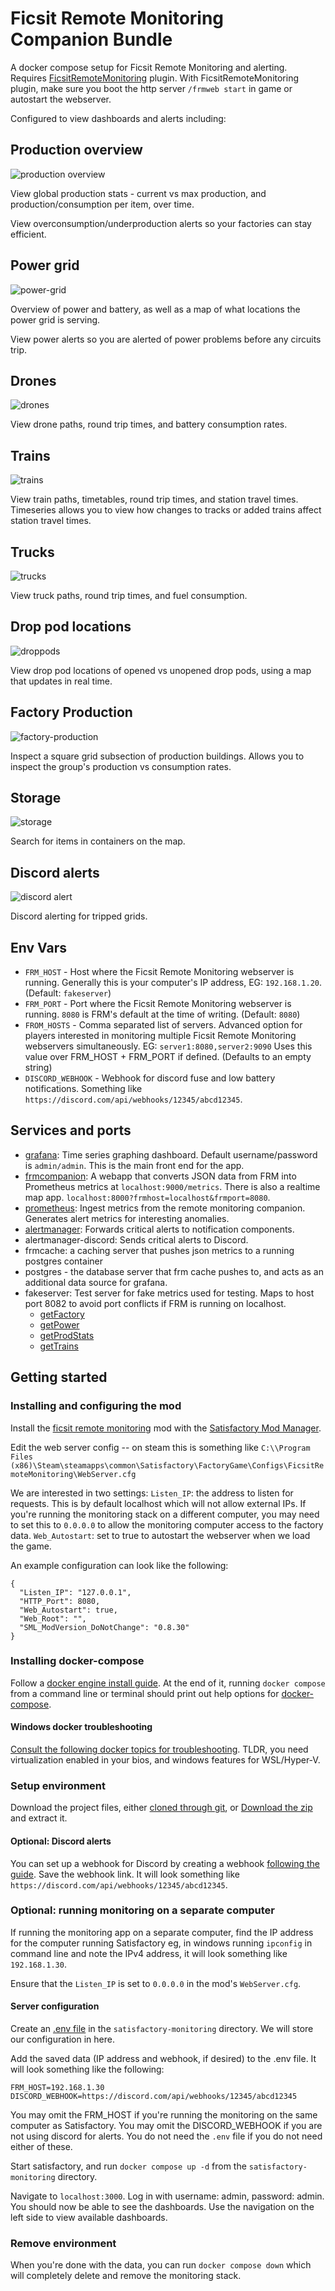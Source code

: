 # Ficsit Remote Monitoring Companion Bundle

A docker compose setup for Ficsit Remote Monitoring and alerting. Requires [FicsitRemoteMonitoring](https://ficsit.app/mod/FicsitRemoteMonitoring) plugin.
With FicsitRemoteMonitoring plugin, make sure you boot the http server `/frmweb start` in game or autostart the webserver.

Configured to view dashboards and alerts including:

## Production overview
![production overview](resources/global-production.png)

View global production stats - current vs max production, and production/consumption per item, over time.

View overconsumption/underproduction alerts so your factories can stay efficient.

## Power grid
![power-grid](resources/power.png)

Overview of power and battery, as well as a map of what locations the power grid is serving.

View power alerts so you are alerted of power problems before any circuits trip.

## Drones
![drones](resources/drones.png)

View drone paths, round trip times, and battery consumption rates.

## Trains
![trains](resources/trains.png)

View train paths, timetables, round trip times, and station travel times.
Timeseries allows you to view how changes to tracks or added trains affect station travel times.

## Trucks
![trucks](resources/trucks.png)

View truck paths, round trip times, and fuel consumption.

## Drop pod locations
![droppods](resources/drop-pods.png)

View drop pod locations of opened vs unopened drop pods, using a map that updates in real time.

## Factory Production
![factory-production](resources/factory-production.png)

Inspect a square grid subsection of production buildings. Allows you to inspect the group's production vs consumption rates.

## Storage
![storage](resources/storage.png)

Search for items in containers on the map.

## Discord alerts
![discord alert](resources/satisfactory-alert.png)

Discord alerting for tripped grids.

## Env Vars

- `FRM_HOST` - Host where the Ficsit Remote Monitoring webserver is running. Generally this is your computer's IP address, EG: `192.168.1.20`. (Default: `fakeserver`)
- `FRM_PORT` - Port where the Ficsit Remote Monitoring webserver is running. `8080` is FRM's default at the time of writing. (Default: `8080`)
- `FROM_HOSTS` - Comma separated list of servers. Advanced option for players interested in monitoring multiple Ficsit Remote Monitoring webservers simultaneously. EG: `server1:8080,server2:9090` Uses this value over FRM_HOST + FRM_PORT if defined. (Defaults to an empty string)
- `DISCORD_WEBHOOK` - Webhook for discord fuse and low battery notifications. Something like `https://discord.com/api/webhooks/12345/abcd12345`.

## Services and ports

- [grafana](http://localhost:3000): Time series graphing dashboard. Default username/password is `admin/admin`. This is the main front end for the app.
- [frmcompanion](http://localhost:9000/metrics): A webapp that converts JSON data from FRM into Prometheus metrics at `localhost:9000/metrics`. There is also a realtime map app. `localhost:8000?frmhost=localhost&frmport=8080`.
- [prometheus](http://localhost:9090): Ingest metrics from the remote monitoring companion. Generates alert metrics for interesting anomalies.
- [alertmanager](http://localhost:9093): Forwards critical alerts to notification components.
- alertmanager-discord: Sends critical alerts to Discord.
- frmcache: a caching server that pushes json metrics to a running postgres container
- postgres - the database server that frm cache pushes to, and acts as an additional data source for grafana.
- fakeserver: Test server for fake metrics used for testing. Maps to host port 8082 to avoid port conflicts if FRM is running on localhost.
  - [getFactory](http://localhost:8082/getFactory)
  - [getPower](http://localhost:8082/getPower)
  - [getProdStats](http://localhost:8082/getProdStats)
  - [getTrains](http://localhost:8082/getTrains)

## Getting started

### Installing and configuring the mod

Install the [ficsit remote monitoring](https://ficsit.app/mod/FicsitRemoteMonitoring) mod with the [Satisfactory Mod Manager](https://smm.ficsit.app/).

Edit the web server config -- on steam this is something like `C:\\Program Files (x86)\Steam\steamapps\common\Satisfactory\FactoryGame\Configs\FicsitRemoteMonitoring\WebServer.cfg`

We are interested in two settings:
`Listen_IP`: the address to listen for requests. This is by default localhost which will not allow external IPs. If you're running the monitoring stack on a different computer, you may need to set this to `0.0.0.0` to allow the monitoring computer access to the factory data.
`Web_Autostart`: set to true to autostart the webserver when we load the game.

An example configuration can look like the following:
```
{
  "Listen_IP": "127.0.0.1",
  "HTTP_Port": 8080,
  "Web_Autostart": true,
  "Web_Root": "",
  "SML_ModVersion_DoNotChange": "0.8.30"
}
```

### Installing docker-compose

Follow a [docker engine install guide](https://docs.docker.com/engine/install/). At the end of it, running `docker compose` from a command line or terminal should print out help options for [docker-compose](https://docs.docker.com/compose/).

#### Windows docker troubleshooting

[Consult the following docker topics for troubleshooting](https://docs.docker.com/desktop/troubleshoot/topics/#virtualization). TLDR, you need virtualization enabled in your bios, and windows features for WSL/Hyper-V.

### Setup environment

Download the project files, either [cloned through git](https://github.com/featheredtoast/satisfactory-monitoring.git), or [Download the zip](https://github.com/featheredtoast/satisfactory-monitoring/archive/refs/heads/main.zip) and extract it.

#### Optional: Discord alerts

You can set up a webhook for Discord by creating a webhook [following the guide](https://support.discord.com/hc/en-us/articles/228383668-Intro-to-Webhooks). Save the webhook link. It will look something like `https://discord.com/api/webhooks/12345/abcd12345`.

### Optional: running monitoring on a separate computer

If running the monitoring app on a separate computer, find the IP address for the computer running Satisfactory eg, in windows running `ipconfig` in command line and note the IPv4 address, it will look something like `192.168.1.30`.

Ensure that the `Listen_IP` is set to `0.0.0.0` in the mod's `WebServer.cfg`.

#### Server configuration

Create an [.env file](https://docs.docker.com/compose/environment-variables/set-environment-variables/) in the `satisfactory-monitoring` directory. We will store our configuration in here.

Add the saved data (IP address and webhook, if desired) to the .env file. It will look something like the following:
```
FRM_HOST=192.168.1.30
DISCORD_WEBHOOK=https://discord.com/api/webhooks/12345/abcd12345
```

You may omit the FRM_HOST if you're running the monitoring on the same computer as Satisfactory.
You may omit the DISCORD_WEBHOOK if you are not using discord for alerts.
You do not need the `.env` file if you do not need either of these.

Start satisfactory, and run `docker compose up -d` from the `satisfactory-monitoring` directory.

Navigate to `localhost:3000`. Log in with username: admin, password: admin. You should now be able to see the dashboards. Use the navigation on the left side to view available dashboards.

### Remove environment

When you're done with the data, you can run `docker compose down` which will completely delete and remove the monitoring stack.
